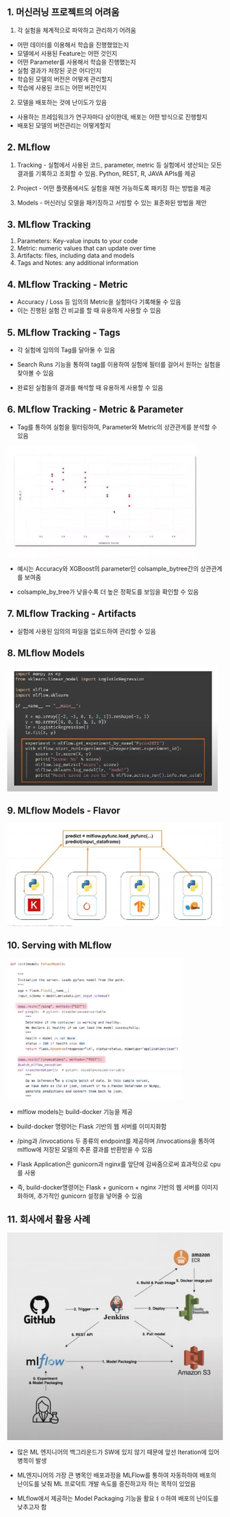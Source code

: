 ## 1. 머신러닝 프로젝트의 어려움

1. 각 실험을 체계적으로 파악하고 관리하기 어려움

- 어떤 데이터를 이용해서 학습을 진행했었는지 
- 모델에서 사용된 Feature는 어떤 것인지
- 어떤 Parameter를 사용해서 학습을 진행했는지
- 실험 결과가 저장된 곳은 어디인지
- 학습된 모델의 버전은 어떻게 관리할지
- 학습에 사용된 코드는 어떤 버전인지

2. 모델을 배포하는 것에 난이도가 있음

- 사용하는 프레임워크가 연구자마다 상이한데, 배포는 어떤 방식으로 진행할지
- 배포된 모델의 버전관리는 어떻게할지

## 2. MLflow

1. Tracking - 실험에서 사용된 코드, parameter, metric 등 실험에서 생산되는 모든 결과를 기록하고 조회할 수 있음. Python, REST, R, JAVA APIs를 제공

2. Project - 어떤 플랫폼에서도 실험을 재현 가능하도록 패키징 하는 방법을 제공

3. Models - 머신러닝 모델을 패키징하고 서빙할 수 있는 표준화된 방법을 제안

## 3. MLflow Tracking

1. Parameters: Key-value inputs to your code
2. Metric: numeric values that can update over time
3. Artifacts: files, including data and models
4. Tags and Notes: any additional information

## 4. MLflow Tracking - Metric

- Accuracy / Loss 등 임의의 Metric을 실험마다 기록해둘 수 있음
- 이는 진행된 실험 간 비교를 할 때 유용하게 사용할 수 있음

## 5. MLflow Tracking - Tags

- 각 실험에 임의의 Tag를 달아둘 수 있음

- Search Runs 기능을 통하여 tag를 이용하여 실험에 필터를 걸어서 원하는 실험을 찾아볼 수 있음

- 완료된 실험들의 결과를 해석할 때 유용하게 사용할 수 있음

## 6. MLflow Tracking - Metric & Parameter

- Tag를 통하여 실험을 필터링하여, Parameter와 Metric의 상관관게를 분석할 수 있음

<img src="../Img/MLFlow_머신러닝_프로젝트관리_박선준_1.jpg">

- 예시는 Accuracy와 XGBoost의 parameter인 colsample_bytree간의 상관관계를 보여줌

- colsample_by_tree가 낮을수록 더 높은 정확도를 보임을 확인할 수 있음

## 7. MLflow Tracking - Artifacts

- 실험에 사용된 임의의 파일을 업로드하여 관리할 수 있음

## 8. MLflow Models

<img src="../Img/MLFlow_머신러닝_프로젝트관리_박선준_2.jpg">

## 9. MLflow Models - Flavor

<img src="../Img/MLFlow_머신러닝_프로젝트관리_박선준_3.jpg">

## 10. Serving with MLflow

<img src="../Img/MLFlow_머신러닝_프로젝트관리_박선준_4.jpg">

- mlflow models는 build-docker 기능을 제공

- build-docker 명령어는 Flask 기반의 웹 서버를 이미지화함

- /ping과 /invocations 두 종류의 endpoint를 제공하며 /invocations을 통하여 mlflow에 저장된 모델의 추론 결과를 반환받을 수 있음

- Flask Application은 gunicorn과 nginx를 앞단에 감싸줌으로써 효과적으로 cpu를 사용

- 즉, build-docker명령어는 Flask + gunicorn + nginx 기반의 웹 서버를 이미지화하며, 추가적인 gunicorn 설정을 넣어줄 수 있음

## 11. 회사에서 활용 사례

<img src="../Img/MLFlow_머신러닝_프로젝트관리_박선준_5.jpg">

- 많은 ML 엔지니어의 백그라운드가 SW에 있지 않기 때문에 앞선 Iteration에 있어 병목이 발생

- ML엔지니어의 가장 큰 병목인 배포과정을 MLFlow를 통하여 자동하하여 배포의 난이도를 낮춰 ML 프로덕트 개발 속도를 증진하고자 하는 목적이 있었음

- MLflow에서 제공하는 Model Packaging 기능을 활요ㅕㅇ하여 배포의 난이도를 낮추고자 함
